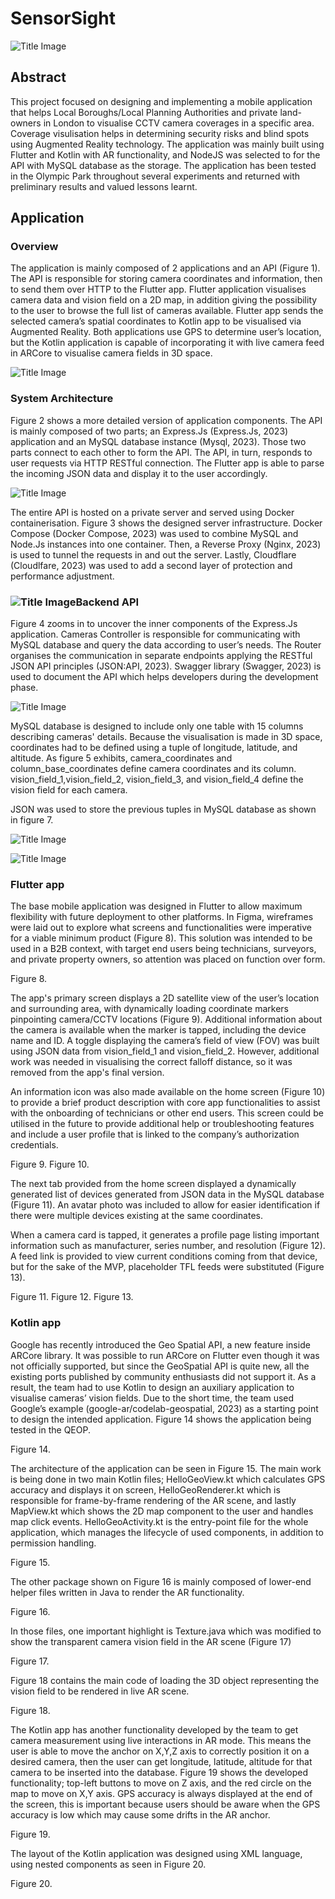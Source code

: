 # SensorSight

![Title Image](/Docs/SensorSight_TitleImage.png)

## Abstract 
This project focused on designing and implementing a mobile application that helps Local Boroughs/Local Planning Authorities and private land-owners in London to visualise CCTV camera coverages in a specific area. Coverage visulisation helps in determining security risks and blind spots using Augmented Reality technology.
The application was mainly built using Flutter and Kotlin with AR functionality, and NodeJS was selected to for the API with MySQL database as the storage. 
The application has been tested in the Olympic Park throughout several experiments and returned with preliminary results and valued lessons learnt.

## Application 

### Overview 
The application is mainly composed of 2 applications and an API (Figure 1). The API is responsible for storing camera coordinates and information, then to send them over HTTP to the Flutter app. Flutter application visualises camera data and vision field on a 2D map, in addition giving the possibility to the user to browse the full list of cameras available. Flutter app sends the selected camera’s spatial coordinates to Kotlin app to be visualised via Augmented Reality. Both applications use GPS to determine user’s location, but the Kotlin application is capable of incorporating it with live camera feed in ARCore to visualise camera fields in 3D space.

![Title Image](/Docs/overview-diagram.jpg)

### System Architecture

Figure 2 shows a more detailed version of application components. The API is mainly composed of two parts; an Express.Js (Express.Js, 2023) application and an MySQL database instance (Mysql, 2023). Those two parts connect to each other to form the API.
The API, in turn, responds to user requests via HTTP RESTful connection. The Flutter app is able to parse the incoming JSON data and display it to the user accordingly. 

![Title Image](/Docs/Application-infrastructure-1.jpg)

The entire API is hosted on a private server and served using Docker containerisation. Figure 3 shows the designed server infrastructure. Docker Compose (Docker Compose, 2023) was used to combine MySQL and Node.Js instances into one container. Then, a Reverse Proxy (Nginx, 2023) is used to tunnel the requests in and out the server. Lastly, Cloudflare (Cloudlfare, 2023) was used to add a second layer of protection and performance adjustment.

### ![Title Image](/Docs/Application-infrastructure-2.jpg)Backend API 

Figure 4 zooms in to uncover the inner components of the Express.Js application. Cameras Controller is responsible for communicating with MySQL database and query the data according to user’s needs. The Router organises the communication in separate endpoints applying the RESTful JSON API principles (JSON:API, 2023). Swagger library (Swagger, 2023) is used to document the API which helps developers during the development phase. 

![Title Image](/Docs/Application-infrastructure-3.jpg)



MySQL database is designed to include only one table with 15 columns describing cameras' details. Because the visualisation is made in 3D space, coordinates had to be defined using a tuple of longitude, latitude, and altitude. As figure 5 exhibits, camera_coordinates and column_base_coordinates define camera coordinates and its column. vision_field_1,vision_field_2, vision_field_3, and vision_field_4 define the vision field for each camera. 

JSON was used to store the previous tuples in MySQL database as shown in figure 7.

![Title Image](/Docs/Camera-spatial-field.png)

![Title Image](/Docs/mysqlDB.png)

### Flutter app 

The base mobile application was designed in Flutter to allow maximum flexibility with future deployment to other platforms. In Figma, wireframes were laid out to explore what screens and functionalities were imperative for a viable minimum product (Figure 8). This solution was intended to be used in a B2B context, with target end users being technicians, surveyors, and private property owners, so attention was placed on function over form.

Figure 8.

The app's primary screen displays a 2D satellite view of the user’s location and surrounding area, with dynamically loading coordinate markers pinpointing camera/CCTV locations (Figure 9). Additional information about the camera is available when the marker is tapped, including the device name and ID. A toggle displaying the camera’s field of view (FOV) was built using JSON data from vision_field_1 and vision_field_2. However, additional work was needed in visualising the correct falloff distance, so it was removed from the app's final version. 

An information icon was also made available on the home screen (Figure 10) to provide a brief product description with core app functionalities to assist with the onboarding of technicians or other end users. This screen could be utilised in the future to provide additional help or troubleshooting features and include a user profile that is linked to the company’s authorization credentials.

Figure 9.              				Figure 10.

The next tab provided from the home screen displayed a dynamically generated list of devices generated from JSON data in the MySQL database (Figure 11).  An avatar photo was included to allow for easier identification if there were multiple devices existing at the same coordinates. 

When a camera card is tapped, it generates a profile page listing important information such as manufacturer, series number, and resolution (Figure 12). A feed link is provided to view current conditions coming from that device, but for the sake of the MVP, placeholder TFL feeds were substituted (Figure 13). 


Figure 11.			Figure 12.			Figure 13.

### Kotlin app 

Google has recently introduced the Geo Spatial API, a new feature inside ARCore library. It was possible to run ARCore on Flutter even though it was not officially supported, but since the GeoSpatial API is quite new, all the existing ports published by community enthusiasts did not support it. As a result, the team had to use Kotlin to design an auxiliary application to visualise cameras’ vision fields. Due to the short time, the team used Google’s example (google-ar/codelab-geospatial, 2023) as a starting point to design the intended application. Figure 14 shows the application being tested in the QEOP.

Figure 14.

The architecture of the application can be seen in Figure 15. The main work is being done in two main Kotlin files; HelloGeoView.kt which calculates GPS accuracy and displays it on screen, HelloGeoRenderer.kt which is responsible for frame-by-frame rendering of the AR scene, and lastly MapView.kt which shows the 2D map component to the user and handles map click events. 
HelloGeoActivity.kt is the entry-point file for the whole application, which manages the lifecycle of used components, in addition to permission handling.

Figure 15.

The other package shown on Figure 16 is mainly composed of lower-end helper files written in Java to render the AR functionality.

Figure 16.

In those files, one important highlight is Texture.java which was modified to show the transparent camera vision field in the AR scene (Figure 17)

Figure 17.

Figure 18 contains the main code of loading the 3D object representing the vision field to be rendered in live AR scene.

Figure 18.

The Kotlin app has another functionality developed by the team to get camera measurement using live interactions in AR mode. This means the user is able to move the anchor on X,Y,Z axis to correctly position it on a desired camera, then the user can get longitude, latitude, altitude for that camera to be inserted into the database. Figure 19 shows the developed functionality; top-left buttons to move on Z axis, and the red circle on the map to move on X,Y axis. 
GPS accuracy is always displayed at the end of the screen, this is important because users should be aware when the GPS accuracy is low which may cause some drifts in the AR anchor.

Figure 19.

The layout of the Kotlin application was designed using XML language, using nested components as seen in Figure 20. 

Figure 20.

